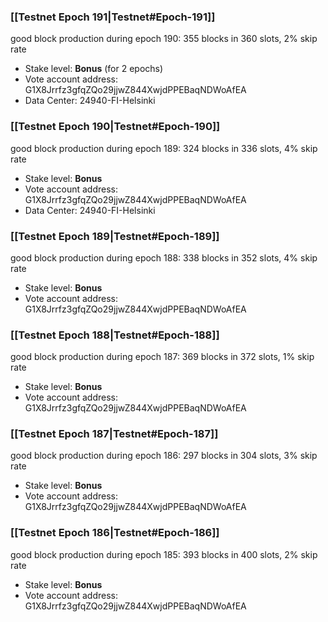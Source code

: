 ### [[Testnet Epoch 191|Testnet#Epoch-191]]
good block production during epoch 190: 355 blocks in 360 slots, 2% skip rate
* Stake level: **Bonus** (for 2 epochs)
* Vote account address: G1X8Jrrfz3gfqZQo29jjwZ844XwjdPPEBaqNDWoAfEA
* Data Center: 24940-FI-Helsinki
### [[Testnet Epoch 190|Testnet#Epoch-190]]
good block production during epoch 189: 324 blocks in 336 slots, 4% skip rate
* Stake level: **Bonus**
* Vote account address: G1X8Jrrfz3gfqZQo29jjwZ844XwjdPPEBaqNDWoAfEA
* Data Center: 24940-FI-Helsinki
### [[Testnet Epoch 189|Testnet#Epoch-189]]
good block production during epoch 188: 338 blocks in 352 slots, 4% skip rate
* Stake level: **Bonus**
* Vote account address: G1X8Jrrfz3gfqZQo29jjwZ844XwjdPPEBaqNDWoAfEA
### [[Testnet Epoch 188|Testnet#Epoch-188]]
good block production during epoch 187: 369 blocks in 372 slots, 1% skip rate
* Stake level: **Bonus**
* Vote account address: G1X8Jrrfz3gfqZQo29jjwZ844XwjdPPEBaqNDWoAfEA
### [[Testnet Epoch 187|Testnet#Epoch-187]]
good block production during epoch 186: 297 blocks in 304 slots, 3% skip rate
* Stake level: **Bonus**
* Vote account address: G1X8Jrrfz3gfqZQo29jjwZ844XwjdPPEBaqNDWoAfEA
### [[Testnet Epoch 186|Testnet#Epoch-186]]
good block production during epoch 185: 393 blocks in 400 slots, 2% skip rate
* Stake level: **Bonus**
* Vote account address: G1X8Jrrfz3gfqZQo29jjwZ844XwjdPPEBaqNDWoAfEA